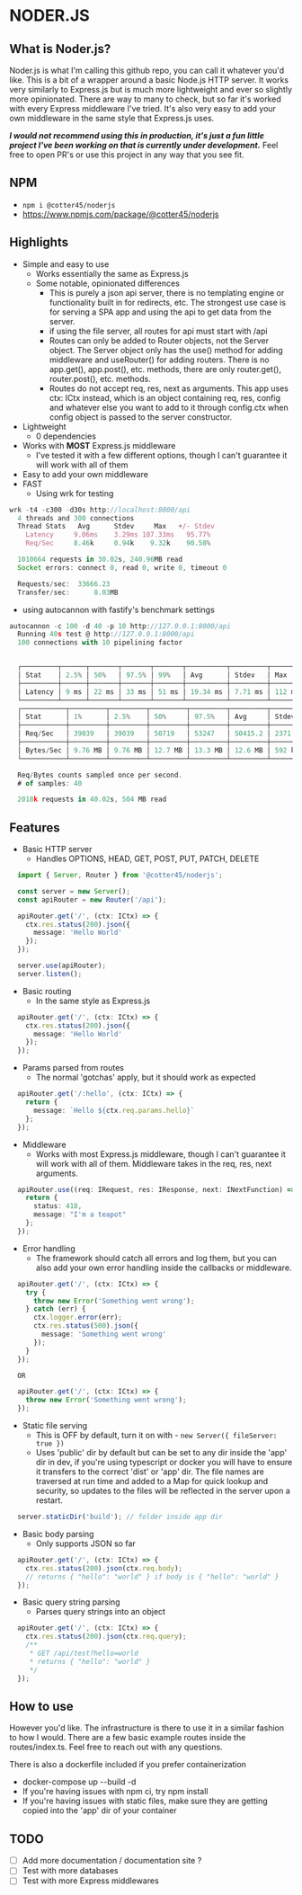 # NODER.JS

## What is Noder.js?
Noder.js is what I'm calling this github repo, you can call it whatever you'd like. This is a bit of a wrapper around a basic Node.js HTTP server. It works very similarly to Express.js but is much more lightweight and ever so slightly more opinionated. There are way to many to check, but so far it's worked with every Express middleware I've tried. It's also very easy to add your own middleware in the same style that Express.js uses.

***I would not recommend using this in production, it's just a fun little project I've been working on that is currently under development.*** Feel free to open PR's or use this project in any way that you see fit.

## NPM
- ```npm i @cotter45/noderjs```
- https://www.npmjs.com/package/@cotter45/noderjs

## Highlights

- Simple and easy to use
  - Works essentially the same as Express.js
  - Some notable, opinionated differences
    - This is purely a json api server, there is no templating engine or functionality built in for redirects, etc. The strongest use case is for serving a SPA app and using the api to get data from the server.
    - if using the file server, all routes for api must start with /api
    - Routes can only be added to Router objects, not the Server object. The Server object only has the use() method for adding middleware and useRouter() for adding routers. There is no app.get(), app.post(), etc. methods, there are only router.get(), router.post(), etc. methods.
    - Routes do not accept req, res, next as arguments. This app uses ctx: ICtx instead, which is an object containing req, res, config and whatever else you want to add to it through config.ctx when config object is passed to the server constructor.
- Lightweight
  - 0 dependencies
- Works with **MOST** Express.js middleware
  - I've tested it with a few different options, though I can't guarantee it will work with all of them
- Easy to add your own middleware
- FAST 
  - Using wrk for testing
```typescript
wrk -t4 -c300 -d30s http://localhost:8000/api
  4 threads and 300 connections
  Thread Stats   Avg      Stdev     Max   +/- Stdev
    Latency     9.06ms    3.29ms 107.33ms   95.77%
    Req/Sec     8.46k     0.94k    9.32k    90.58%

  1010664 requests in 30.02s, 240.96MB read
  Socket errors: connect 0, read 0, write 0, timeout 0

  Requests/sec:  33666.23
  Transfer/sec:      8.03MB
```
  - using autocannon with fastify's benchmark settings
```typescript
autocannon -c 100 -d 40 -p 10 http://127.0.0.1:8000/api
  Running 40s test @ http://127.0.0.1:8000/api
  100 connections with 10 pipelining factor


  ┌─────────┬──────┬───────┬───────┬───────┬──────────┬─────────┬────────┐
  │ Stat    │ 2.5% │ 50%   │ 97.5% │ 99%   │ Avg      │ Stdev   │ Max    │
  ├─────────┼──────┼───────┼───────┼───────┼──────────┼─────────┼────────┤
  │ Latency │ 9 ms │ 22 ms │ 33 ms │ 51 ms │ 19.34 ms │ 7.71 ms │ 112 ms │
  └─────────┴──────┴───────┴───────┴───────┴──────────┴─────────┴────────┘
  ┌───────────┬─────────┬─────────┬─────────┬─────────┬─────────┬─────────┬─────────┐
  │ Stat      │ 1%      │ 2.5%    │ 50%     │ 97.5%   │ Avg     │ Stdev   │ Min     │
  ├───────────┼─────────┼─────────┼─────────┼─────────┼─────────┼─────────┼─────────┤
  │ Req/Sec   │ 39039   │ 39039   │ 50719   │ 53247   │ 50415.2 │ 2371.18 │ 39035   │
  ├───────────┼─────────┼─────────┼─────────┼─────────┼─────────┼─────────┼─────────┤
  │ Bytes/Sec │ 9.76 MB │ 9.76 MB │ 12.7 MB │ 13.3 MB │ 12.6 MB │ 592 kB  │ 9.76 MB │
  └───────────┴─────────┴─────────┴─────────┴─────────┴─────────┴─────────┴─────────┘

  Req/Bytes counts sampled once per second.
  # of samples: 40

  2018k requests in 40.02s, 504 MB read
```

## Features
- Basic HTTP server
  - Handles OPTIONS, HEAD, GET, POST, PUT, PATCH, DELETE
```typescript
  import { Server, Router } from '@cotter45/noderjs';

  const server = new Server();
  const apiRouter = new Router('/api');

  apiRouter.get('/', (ctx: ICtx) => {
    ctx.res.status(200).json({
      message: 'Hello World'
    });
  });

  server.use(apiRouter);
  server.listen();
```
- Basic routing
  - In the same style as Express.js
```typescript
  apiRouter.get('/', (ctx: ICtx) => {
    ctx.res.status(200).json({
      message: 'Hello World'
    });
  });
```
- Params parsed from routes
  - The normal 'gotchas' apply, but it should work as expected
```typescript
  apiRouter.get('/:hello', (ctx: ICtx) => {
    return {
      message: `Hello ${ctx.req.params.hello}`
    };
  });
```
- Middleware
  - Works with most Express.js middleware, though I can't guarantee it will work with all of them. Middleware takes in the req, res, next arguments.
```typescript
  apiRouter.use((req: IRequest, res: IResponse, next: INextFunction) => {
    return {
      status: 418,
      message: "I'm a teapot"
    };
  });
```
- Error handling
  - The framework should catch all errors and log them, but you can also add your own error handling inside the callbacks or middleware.
```typescript
  apiRouter.get('/', (ctx: ICtx) => {
    try {
      throw new Error('Something went wrong');
    } catch (err) {
      ctx.logger.error(err);
      ctx.res.status(500).json({
        message: 'Something went wrong'
      });
    }
  });

  OR

  apiRouter.get('/', (ctx: ICtx) => {
    throw new Error('Something went wrong');
  });
```
- Static file serving
  - This is OFF by default, turn it on with - ```new Server({ fileServer: true })```
  - Uses 'public' dir by default but can be set to any dir inside the 'app' dir in dev, if you're using typescript or docker you will have to ensure it transfers to the correct 'dist' or 'app' dir. The file names are traversed at run time and added to a Map for quick lookup and security, so updates to the files will be reflected in the server upon a restart.
```typescript
  server.staticDir('build'); // folder inside app dir
```
- Basic body parsing
  - Only supports JSON so far
```typescript
  apiRouter.get('/', (ctx: ICtx) => {
    ctx.res.status(200).json(ctx.req.body); 
    // returns { "hello": "world" } if body is { "hello": "world" }
  });
```
- Basic query string parsing
  - Parses query strings into an object
```typescript
  apiRouter.get('/', (ctx: ICtx) => {
    ctx.res.status(200).json(ctx.req.query);
    /**
     * GET /api/test?hello=world
     * returns { "hello": "world" }
     */
  });
```


## How to use
However you'd like. The infrastructure is there to use it in a similar fashion to how I would. There are a few basic example routes inside the routes/index.ts. Feel free to reach out with any questions.

There is also a dockerfile included if you prefer containerization
  - docker-compose up --build -d
  - If you're having issues with npm ci, try npm install
  - If you're having issues with static files, make sure they are getting copied into the 'app' dir of your container

## TODO
- [ ] Add more documentation / documentation site ?
- [ ] Test with more databases
- [ ] Test with more Express middlewares
